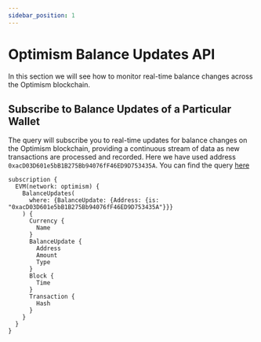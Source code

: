 ```yaml
---
sidebar_position: 1
---
```


# Optimism Balance Updates API

In this section we will see how to monitor real-time balance changes across the Optimism blockchain.

<head>
<meta name="title" content="How to get Optimism Balance Updates of an address"/>
<meta name="description" content="Learn how to get real time balance & balance updates of a Optimism address using Bitquery's Optimism Balance Updates API."/>
<meta name="keywords" content="balance api, balance updates api, balance updates python api, Optimism Balance python api, NFT balance api, Balance scan api, Balance api docs, Optimism Balance crypto api, balance blockchain api,Optimism network api, Optimism web3 api"/>
<meta name="robots" content="index, follow"/>
<meta http-equiv="Content-Type" content="text/html; charset=utf-8"/>
<meta name="language" content="English"/>

<!-- Open Graph / Facebook -->

<meta property="og:type" content="website" />
<meta
  property="og:title"
  content="How to get Optimism Balance & Balance Updates of an address"
/>
<meta
  property="og:description"
  content="Learn how to get historical & real time balance & balance updates of a Optimism address using Bitquery's Optimism Balance Updates API."
/>

<!-- Twitter -->

<meta property="twitter:card" content="summary_large_image" />
<meta property="twitter:title" content="How to get Optimism Balance Updates of an address" />
<meta property="twitter:description" content="Learn how to get real time balance & balance updates of a Optimism address using Bitquery's Optimism Balance Updates API." />
</head>

## Subscribe to Balance Updates of a Particular Wallet

The query will subscribe you to real-time updates for balance changes on the Optimism blockchain, providing a continuous stream of data as new transactions are processed and recorded. Here we have used address `0xacD03D601e5bB1B275Bb94076fF46ED9D753435A`. You can find the query [here](https://ide.bitquery.io/Get-real-time-balance-updates-on-optimism_1#)

```
subscription {
  EVM(network: optimism) {
    BalanceUpdates(
      where: {BalanceUpdate: {Address: {is: "0xacD03D601e5bB1B275Bb94076fF46ED9D753435A"}}}
    ) {
      Currency {
        Name
      }
      BalanceUpdate {
        Address
        Amount
        Type
      }
      Block {
        Time
      }
      Transaction {
        Hash
      }
    }
  }
}



```
